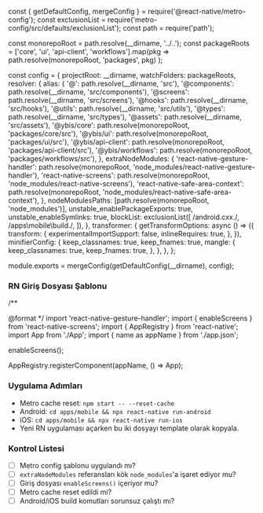 
const { getDefaultConfig, mergeConfig } = require('@react-native/metro-config');
const exclusionList = require('metro-config/src/defaults/exclusionList');
const path = require('path');

const monorepoRoot = path.resolve(__dirname, '../..');
const packageRoots = ['core', 'ui', 'api-client', 'workflows'].map(pkg =>
path.resolve(monorepoRoot, 'packages', pkg)
);

const config = {
projectRoot: __dirname,
watchFolders: packageRoots,
resolver: {
alias: {
'@': path.resolve(__dirname, 'src'),
'@components': path.resolve(__dirname, 'src/components'),
'@screens': path.resolve(__dirname, 'src/screens'),
'@hooks': path.resolve(__dirname, 'src/hooks'),
'@utils': path.resolve(__dirname, 'src/utils'),
'@types': path.resolve(__dirname, 'src/types'),
'@assets': path.resolve(__dirname, 'src/assets'),
'@ybis/core': path.resolve(monorepoRoot, 'packages/core/src'),
'@ybis/ui': path.resolve(monorepoRoot, 'packages/ui/src'),
'@ybis/api-client': path.resolve(monorepoRoot, 'packages/api-client/src'),
'@ybis/workflows': path.resolve(monorepoRoot, 'packages/workflows/src'),
},
extraNodeModules: {
'react-native-gesture-handler': path.resolve(monorepoRoot, 'node_modules/react-native-gesture-handler'),
'react-native-screens': path.resolve(monorepoRoot, 'node_modules/react-native-screens'),
'react-native-safe-area-context': path.resolve(monorepoRoot, 'node_modules/react-native-safe-area-context'),
},
nodeModulesPaths: [path.resolve(monorepoRoot, 'node_modules')],
unstable_enablePackageExports: true,
unstable_enableSymlinks: true,
blockList: exclusionList([
/android.cxx./,
/apps\mobile\build./,
]),
},
transformer: {
getTransformOptions: async () => ({
transform: {
experimentalImportSupport: false,
inlineRequires: true,
},
}),
minifierConfig: {
keep_classnames: true,
keep_fnames: true,
mangle: {
keep_classnames: true,
keep_fnames: true,
},
},
},
};

module.exports = mergeConfig(getDefaultConfig(__dirname), config);

### RN Giriş Dosyası Şablonu
/**

@format
*/
import 'react-native-gesture-handler';
import { enableScreens } from 'react-native-screens';
import { AppRegistry } from 'react-native';
import App from './App';
import { name as appName } from './app.json';

enableScreens();

AppRegistry.registerComponent(appName, () => App);
### Uygulama Adımları
- Metro cache reset: `npm start -- --reset-cache`
- Android: `cd apps/mobile && npx react-native run-android`
- iOS: `cd apps/mobile && npx react-native run-ios`
- Yeni RN uygulaması açarken bu iki dosyayı template olarak kopyala.

### Kontrol Listesi
- [ ] Metro config şablonu uygulandı mı?
- [ ] `extraNodeModules` referansları kök `node_modules`'a işaret ediyor mu?
- [ ] Giriş dosyası `enableScreens()` içeriyor mu?
- [ ] Metro cache reset edildi mi?
- [ ] Android/iOS build komutları sorunsuz çalıştı mı?
